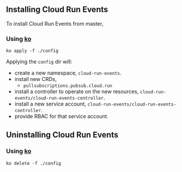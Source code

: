 ## Installing Cloud Run Events

To install Cloud Run Events from master,

### Using [ko](http://github.com/google/ko)

```shell
ko apply -f ./config
```

Applying the `config` dir will:

- create a new namespace, `cloud-run-events`.
- install new CRDs,
  - `pullsubscriptions.pubsub.cloud.run`
- install a controller to operate on the new resources,
  `cloud-run-events/cloud-run-events-controller`.
- install a new service account, `cloud-run-events/cloud-run-events-controller`.
- provide RBAC for that service account.

## Uninstalling Cloud Run Events

### Using [ko](http://github.com/google/ko)

```shell
ko delete -f ./config
```
